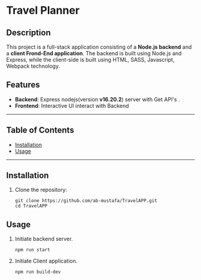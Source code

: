 # Travel Planner

## Description

This project is a full-stack application consisting of a **Node.js backend** and a **client Frond-End application**. The backend is built using Node.js and Express, while the client-side is built using HTML, SASS, Javascript, Webpack technology.

## Features

- **Backend**: Express nodejs(version **v16.20.2**) server with Get API's .
- **Frontend**: Interactive UI interact with Backend
  
---

## Table of Contents

- [Installation](#installation)
- [Usage](#usage)
---

## Installation

1. Clone the repository:
   ```
   git clone https://github.com/ab-mustafa/TravelAPP.git
   cd TravelAPP

## Usage

1. Initiate backend server.
    ```
    npm run start
    ```
2. Initiate Client application.
    ```
    npm run build-dev
    ```
